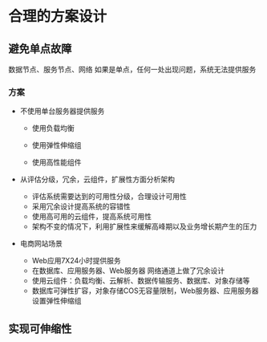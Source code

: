 # 合理的方案设计 

## 避免单点故障

数据节点、服务节点、网络 如果是单点，任何一处出现问题，系统无法提供服务

### 方案

- 不使用单台服务器提供服务
  
  - 使用负载均衡
  
  - 使用弹性伸缩组
  
  - 使用高性能组件
  
- 从评估分级，冗余，云组件，扩展性方面分析架构
  - 评估系统需要达到的可用性分级，合理设计可用性
  - 采用冗余设计提高系统的容错性
  - 使用高可用的云组件，提高系统可用性
  - 架构不变的情况下，利用扩展性来缓解高峰期以及业务增长期产生的压力
 - 电商网站场景
   - Web应用7X24小时提供服务
   - 在数据库、应用服务器、Web服务器 网络通道上做了冗余设计
   - 使用云组件：负载均衡、云解析、数据传输服务、数据库、对象存储等
   - 数据库可弹性扩容，对象存储COS无容量限制，Web服务器、应用服务器设置弹性伸缩组
## 实现可伸缩性
### 